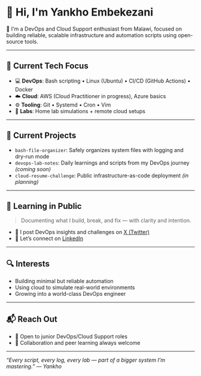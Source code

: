 # 👋 Hi, I'm Yankho Embekezani

🚀 I'm a DevOps and Cloud Support enthusiast from Malawi, focused on building reliable, scalable infrastructure and automation scripts using open-source tools.

---

## 🔧 Current Tech Focus

- 💻 **DevOps**: Bash scripting • Linux (Ubuntu) • CI/CD (GitHub Actions) • Docker
- ☁️ **Cloud**: AWS (Cloud Practitioner in progress), Azure basics
- ⚙️ **Tooling**: Git • Systemd • Cron • Vim
- 🧪 **Labs**: Home lab simulations + remote cloud setups

---

## 📌 Current Projects

- `bash-file-organizer`: Safely organizes system files with logging and dry-run mode
- `devops-lab-notes`: Daily learnings and scripts from my DevOps journey *(coming soon)*
- `cloud-resume-challenge`: Public infrastructure-as-code deployment *(in planning)*

---

## 🧠 Learning in Public

> Documenting what I build, break, and fix — with clarity and intention.

- 🧵 I post DevOps insights and challenges on [X (Twitter)](https://x.com/MihowaDev)
- 💼 Let’s connect on [LinkedIn](https://www.linkedin.com/in/yankhoembekezani)

---

## 🔍 Interests

- Building minimal but reliable automation
- Using cloud to simulate real-world environments
- Growing into a world-class DevOps engineer

---

## 📬 Reach Out

- 💬 Open to junior DevOps/Cloud Support roles
- 🤝 Collaboration and peer learning always welcome

---

_“Every script, every log, every lab — part of a bigger system I’m mastering.” — Yankho_
